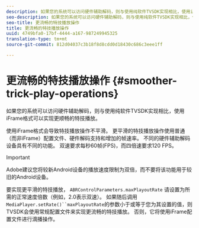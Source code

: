 ```yaml
---
description: 如果您的系统可以访问硬件辅助解码，则与使用纯软件TVSDK实现相比，使用iFrame格式可以实现更顺畅的特技播放。
seo-description: 如果您的系统可以访问硬件辅助解码，则与使用纯软件TVSDK实现相比，使用iFrame格式可以实现更顺畅的特技播放。
seo-title: 更流畅的特技播放操作
title: 更流畅的特技播放操作
uuid: 4749bfa0-17bf-4444-a167-987249945325
translation-type: tm+mt
source-git-commit: 812d04037c3b18f8d8cdd0d18430c686c3eee1ff

---
```



# 更流畅的特技播放操作 {#smoother-trick-play-operations}

如果您的系统可以访问硬件辅助解码，则与使用纯软件TVSDK实现相比，使用iFrame格式可以实现更顺畅的特技播放。

<!--<a id="section_3DBFD7A3D1C7453096D3D3885E786263"></a>-->

使用iFrame格式会导致特技播放操作不平滑。 更平滑的特技播放操作使用普通（而非iFrame）配置文件、硬件解码支持和增加的帧速率。 不同的硬件辅助解码设备具有不同的功能。 双速要求每秒60帧(FPS)，而四倍速要求120 FPS。

>[!IMPORTANT]
>
>Adobe建议您将较新Android设备的播放速度限制为双倍，而不要将该功能用于较旧的Android设备。

要实现更平滑的特技播放， `ABRControlParameters.maxPlayoutRate` 请设置为所需的正常速度倍数（例如，2.0表示双速）。 如果随后调用 `MediaPlayer.setRate()``maxPlayoutRate`的参数小于或等于您为其设置的值，则TVSDK会使用常规配置文件来实现更流畅的特技播放。 否则，它将使用iFrame配置文件进行滴播操作。
